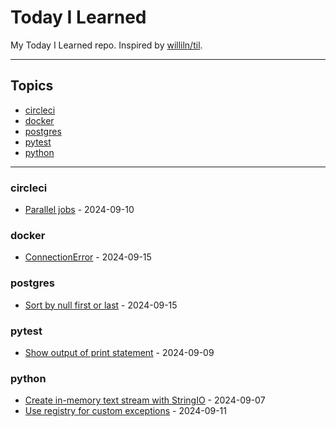 # Today I Learned

My Today I Learned repo. Inspired by [williln/til](https://github.com/williln/til).

---

## Topics

<!-- toc starts -->

* [circleci](#circleci)
* [docker](#docker)
* [postgres](#postrgres)
* [pytest](#pytest)
* [python](#python)

<!-- toc ends -->

---

<!-- index starts -->
### circleci

* [Parallel jobs](https://github.com/ontowhee/til/blob/main/circleci/parallel_jobs.md) - 2024-09-10

### docker

* [ConnectionError](https://github.com/ontowhee/til/blob/main/docker/connection_error_due_to_missing_port.md) - 2024-09-15

### postgres

* [Sort by null first or last](https://github.com/ontowhee/til/blob/main/postgres/sort_by_null_first_or_last.md) - 2024-09-15

### pytest

* [Show output of print statement](https://github.com/ontowhee/til/blob/main/python/in_memory_text_stream_with_stringio.md) - 2024-09-09

### python

* [Create in-memory text stream with StringIO](https://github.com/ontowhee/til/blob/main/python/in_memory_text_stream_with_stringio.md) - 2024-09-07
* [Use registry for custom exceptions](https://github.com/ontowhee/til/blob/main/python/use_registry_for_custom_exceptions.md) - 2024-09-11

<!-- index ends -->
